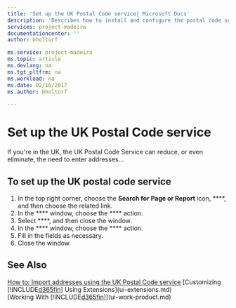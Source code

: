 ```yaml
---
title: 'Set up the UK Postal Code service| Microsoft Docs'
description: 'Describes how to install and configure the postal code service to import addresses in the UK'
services: project-madeira
documentationcenter: ''
author: bholtorf

ms.service: project-madeira
ms.topic: article
ms.devlang: na
ms.tgt_pltfrm: na
ms.workload: na
ms.date: 02/16/2017
ms.author: bholtorf

---
```

# Set up the UK Postal Code service
If you're in the UK, the UK Postal Code Service can reduce, or even eliminate, the need to enter addresses...

## To set up the UK postal code service
1. In the top right corner, choose the **Search for Page or Report** icon, ****, and then choose the related link.  
2. In the **** window, choose the **** action.
3. Select ****, and then close the window.
4. In the **** window, choose the **** action.
5. Fill in the fields as necessary.
6. Close the window.

## See Also
[How to: Import addresses using the UK Postal Code service](uk-extensions-how-postal-code-service.md)
[Customizing [!INCLUDE[d365fin](includes/d365fin_md.md)] Using Extensions](ui-extensions.md)  
[Working With [!INCLUDE[d365fin](includes/d365fin_md.md)]](ui-work-product.md)